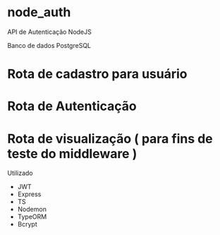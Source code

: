 # node_auth
API de Autenticação NodeJS

Banco de dados PostgreSQL


# Rota de cadastro para usuário
# Rota de Autenticação
# Rota de visualização ( para fins de teste do middleware )


Utilizado

- JWT
- Express
- TS
- Nodemon
- TypeORM
- Bcrypt
